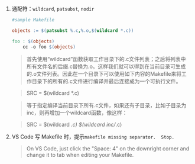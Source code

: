 1. 通配符：`wildcard`, `patsubst`, `nodir`
    ```makefile
    #sample Makefile

    objects := $(patsubst %.c,%.o,$(wildcard *.c))

    foo : $(objects)
        cc -o foo $(objects)
    ```
    > 首先使用“wildcard”函数获取工作目录下的.c文件列表；之后将列表中所有文件名的后缀.c替换为.o。这样我们就可以得到在当前目录可生成的.o文件列表。因此在一个目录下可以使用如下内容的Makefile来将工作目录下的所有的.c文件进行编译并最后连接成为一个可执行文件。

    > SRC = $(wildcard *.c)
    
    > 等于指定编译当前目录下所有.c文件，如果还有子目录，比如子目录为inc，则再增加一个wildcard函数，像这样：
    
    > SRC = $(wildcard *.c) $(wildcard inc/*.c)

2. VS Code 写 Makefile 时，提示`makefile missing separator.  Stop.`
   > On VS Code, just click the "Space: 4" on the downright corner and change it to tab when editing your Makefile.